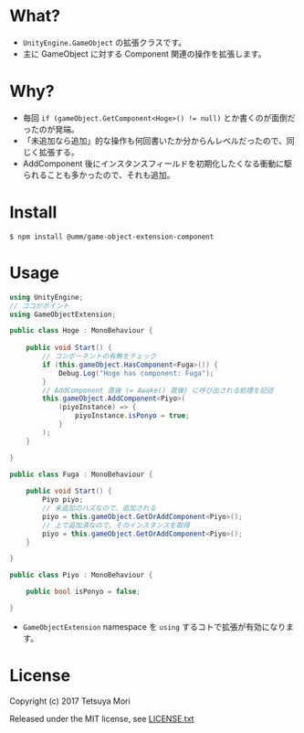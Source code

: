 # What?

* `UnityEngine.GameObject` の拡張クラスです。
* 主に GameObject に対する Component 関連の操作を拡張します。

# Why?

* 毎回 `if (gameObject.GetComponent<Hoge>() != null)` とか書くのが面倒だったのが発端。
* 「未追加なら追加」的な操作も何回書いたか分からんレベルだったので、同じく拡張する。
* AddComponent 後にインスタンスフィールドを初期化したくなる衝動に駆られることも多かったので、それも追加。

# Install

```shell
$ npm install @umm/game-object-extension-component
```

# Usage

```c#
using UnityEngine;
// ココがポイント
using GameObjectExtension;

public class Hoge : MonoBehaviour {
    
    public void Start() {
        // コンポーネントの有無をチェック
        if (this.gameObject.HasComponent<Fuga>()) {
            Debug.Log("Hoge has component: Fuga");
        }
        // AddComponent 直後 (= Awake() 直後) に呼び出される処理を記述
        this.gameObject.AddComponent<Piyo>(
            (piyoInstance) => {
                piyoInstance.isPonyo = true;
            }
        );
    }

}

public class Fuga : MonoBehaviour {
    
    public void Start() {
        Piyo piyo;
        // 未追加のハズなので、追加される
        piyo = this.gameObject.GetOrAddComponent<Piyo>();
        // 上で追加済なので、そのインスタンスを取得
        piyo = this.gameObject.GetOrAddComponent<Piyo>();
    }

}

public class Piyo : MonoBehaviour {

    public bool isPonyo = false;

}
```

* `GameObjectExtension` namespace を `using` するコトで拡張が有効になります。

# License

Copyright (c) 2017 Tetsuya Mori

Released under the MIT license, see [LICENSE.txt](LICENSE.txt)

